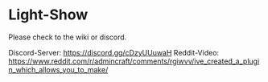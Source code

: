 # Light-Show

Please check to the wiki or discord.

Discord-Server: https://discord.gg/cDzyUUuwaH
Reddit-Video: https://www.reddit.com/r/admincraft/comments/rgiwvv/ive_created_a_plugin_which_allows_you_to_make/
